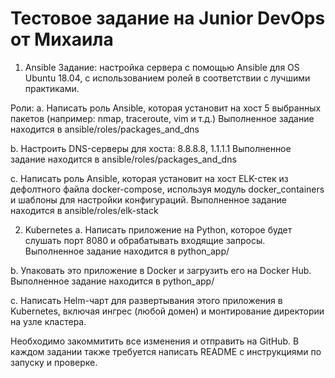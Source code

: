 # Тестовое задание на Junior DevOps от Михаила
1. Ansible
Задание: настройка сервера с помощью Ansible для OS Ubuntu 18.04, с использованием ролей в соответствии с лучшими практиками.

Роли:
a. Написать роль Ansible, которая установит на хост 5 выбранных пакетов (например: nmap, traceroute, vim и т.д.)
Выполненное задание находится в ansible/roles/packages_and_dns

b. Настроить DNS-серверы для хоста: 8.8.8.8, 1.1.1.1
Выполненное задание находится в ansible/roles/packages_and_dns

c. Написать роль Ansible, которая установит на хост ELK-стек из дефолтного файла docker-compose, используя модуль docker_containers и шаблоны для настройки конфигураций.
Выполненное задание находится в ansible/roles/elk-stack

2. Kubernetes
a. Написать приложение на Python, которое будет слушать порт 8080 и обрабатывать входящие запросы.
Выполненное задание находится в python_app/

b. Упаковать это приложение в Docker и загрузить его на Docker Hub.
Выполненное задание находится в python_app/

c. Написать Helm-чарт для развертывания этого приложения в Kubernetes, включая ингрес (любой домен) и монтирование директории на узле кластера.

Необходимо закоммитить все изменения и отправить на GitHub. В каждом задании также требуется написать README с инструкциями по запуску и проверке.

